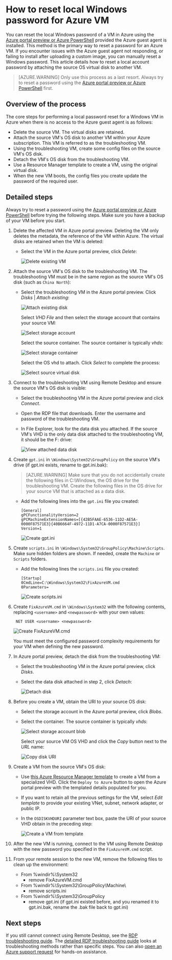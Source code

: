 <properties
    pageTitle="Reset a local Windows password when Azure guest agent is not installed | Azure"
    description="How to reset the password of a local Windows user account when the Azure guest agent is not installed or functioning on a VM"
    services="virtual-machines-windows"
    documentationcenter=""
    author="iainfoulds"
    manager="timlt"
    editor="" />
<tags
    ms.assetid="cf353dd3-89c9-47f6-a449-f874f0957013"
    ms.service="virtual-machines-windows"
    ms.devlang="na"
    ms.topic="article"
    ms.tgt_pltfrm="vm-windows"
    ms.workload="infrastructure-services"
    ms.date="10/05/2016"
    wacn.date=""
    ms.author="iainfou" />

# How to reset local Windows password for Azure VM
You can reset the local Windows password of a VM in Azure using the [Azure portal preview or Azure PowerShell](/documentation/articles/virtual-machines-windows-reset-rdp/) provided the Azure guest agent is installed. This method is the primary way to reset a password for an Azure VM. If you encounter issues with the Azure guest agent not responding, or failing to install after uploading a custom image, you can manually reset a Windows password. This article details how to reset a local account password by attaching the source OS virtual disk to another VM. 

> [AZURE.WARNING]
> Only use this process as a last resort. Always try to reset a password using the [Azure portal preview or Azure PowerShell](/documentation/articles/virtual-machines-windows-reset-rdp/) first.
> 
> 

## Overview of the process
The core steps for performing a local password reset for a Windows VM in Azure when there is no access to the Azure guest agent is as follows:

* Delete the source VM. The virtual disks are retained.
* Attach the source VM's OS disk to another VM within your Azure subscription. This VM is referred to as the troubleshooting VM.
* Using the troubleshooting VM, create some config files on the source VM's OS disk.
* Detach the VM's OS disk from the troubleshooting VM.
* Use a Resource Manager template to create a VM, using the original virtual disk.
* When the new VM boots, the config files you create update the password of the required user.

## Detailed steps
Always try to reset a password using the [Azure portal preview or Azure PowerShell](/documentation/articles/virtual-machines-windows-reset-rdp/) before trying the following steps. Make sure you have a backup of your VM before you start. 

1. Delete the affected VM in Azure portal preview. Deleting the VM only deletes the metadata, the reference of the VM within Azure. The virtual disks are retained when the VM is deleted:
   
   * Select the VM in the Azure portal preview, click *Delete*:
     
     ![Delete existing VM](./media/virtual-machines-windows-reset-local-password-without-guest-agent/delete_vm.png)
2. Attach the source VM's OS disk to the troubleshooting VM. The troubleshooting VM must be in the same region as the source VM's OS disk (such as `China North`):
   
   * Select the troubleshooting VM in the Azure portal preview. Click *Disks* | *Attach existing*:
     
     ![Attach existing disk](./media/virtual-machines-windows-reset-local-password-without-guest-agent/disks_attach_existing.png)
     
     Select *VHD File* and then select the storage account that contains your source VM:
     
     ![Select storage account](./media/virtual-machines-windows-reset-local-password-without-guest-agent/disks_select_storageaccount.PNG)
     
     Select the source container. The source container is typically *vhds*:
     
     ![Select storage container](./media/virtual-machines-windows-reset-local-password-without-guest-agent/disks_select_container.png)
     
     Select the OS vhd to attach. Click *Select* to complete the process:
     
     ![Select source virtual disk](./media/virtual-machines-windows-reset-local-password-without-guest-agent/disks_select_source_vhd.png)
3. Connect to the troubleshooting VM using Remote Desktop and ensure the source VM's OS disk is visible:
   
   * Select the troubleshooting VM in the Azure portal preview and click *Connect*.
   * Open the RDP file that downloads. Enter the username and password of the troubleshooting VM.
   * In File Explorer, look for the data disk you attached. If the source VM's VHD is the only data disk attached to the troubleshooting VM, it should be the F: drive:
     
     ![View attached data disk](./media/virtual-machines-windows-reset-local-password-without-guest-agent/troubleshooting_vm_fileexplorer.png)
4. Create `gpt.ini` in `\Windows\System32\GroupPolicy` on the source VM's drive (if gpt.ini exists, rename to gpt.ini.bak):
   
   > [AZURE.WARNING]
   > Make sure that you do not accidentally create the following files in C:\Windows, the OS drive for the troubleshooting VM. Create the following files in the OS drive for your source VM that is attached as a data disk.
   > 
   > 
   
   * Add the following lines into the `gpt.ini` file you created:

         [General]
         gPCFunctionalityVersion=2
         gPCMachineExtensionNames=[{42B5FAAE-6536-11D2-AE5A-0000F87571E3}{40B6664F-4972-11D1-A7CA-0000F87571E3}]
         Version=1

     ![Create gpt.ini](./media/virtual-machines-windows-reset-local-password-without-guest-agent/create_gpt_ini.png)
5. Create `scripts.ini` in `\Windows\System32\GroupPolicy\Machine\Scripts`. Make sure hidden folders are shown. If needed, create the `Machine` or `Scripts` folders.
   
   * Add the following lines the `scripts.ini` file you created:

         [Startup]
         0CmdLine=C:\Windows\System32\FixAzureVM.cmd
         0Parameters=

     ![Create scripts.ini](./media/virtual-machines-windows-reset-local-password-without-guest-agent/create_scripts_ini.png)
6. Create `FixAzureVM.cmd` in `\Windows\System32` with the following contents, replacing `<username>` and `<newpassword>` with your own values:

        NET USER <username> <newpassword>

    ![Create FixAzureVM.cmd](./media/virtual-machines-windows-reset-local-password-without-guest-agent/create_fixazure_cmd.png)
   
    You must meet the configured password complexity requirements for your VM when defining the new password.
7. In Azure portal preview, detach the disk from the troubleshooting VM:
   
   * Select the troubleshooting VM in the Azure portal preview, click *Disks*.
   * Select the data disk attached in step 2, click *Detach*:
     
     ![Detach disk](./media/virtual-machines-windows-reset-local-password-without-guest-agent/detach_disk.png)
8. Before you create a VM, obtain the URI to your source OS disk:
   
   * Select the storage account in the Azure portal preview, click *Blobs*.
   * Select the container. The source container is typically *vhds*:
     
     ![Select storage account blob](./media/virtual-machines-windows-reset-local-password-without-guest-agent/select_storage_details.png)
     
     Select your source VM OS VHD and click the *Copy* button next to the *URL* name:
     
     ![Copy disk URI](./media/virtual-machines-windows-reset-local-password-without-guest-agent/copy_source_vhd_uri.png)
9. Create a VM from the source VM's OS disk:
   
   * Use [this Azure Resource Manager template](https://github.com/Azure/azure-quickstart-templates/tree/master/201-vm-from-specialized-vhd) to create a VM from a specialized VHD. Click the `Deploy to Azure` button to open the Azure portal preview with the templated details populated for you.
   * If you want to retain all the previous settings for the VM, select *Edit template* to provide your existing VNet, subnet, network adapter, or public IP.
   * In the `OSDISKVHDURI` parameter text box, paste the URI of your source VHD obtain in the preceding step:
     
     ![Create a VM from template](./media/virtual-machines-windows-reset-local-password-without-guest-agent/create_new_vm_from_template.png)
10. After the new VM is running, connect to the VM using Remote Desktop with the new password you specified in the `FixAzureVM.cmd` script.
11. From your remote session to the new VM, remove the following files to clean up the environment:
    
    * From %windir%\System32
      * remove FixAzureVM.cmd
    * From %windir%\System32\GroupPolicy\Machine\
      * remove scripts.ini
    * From %windir%\System32\GroupPolicy
      * remove gpt.ini (if gpt.ini existed before, and you renamed it to gpt.ini.bak, rename the .bak file back to gpt.ini)

## Next steps
If you still cannot connect using Remote Desktop, see the [RDP troubleshooting guide](/documentation/articles/virtual-machines-windows-troubleshoot-rdp-connection/). The [detailed RDP troubleshooting guide](/documentation/articles/virtual-machines-windows-detailed-troubleshoot-rdp/) looks at troubleshooting methods rather than specific steps. You can also [open an Azure support request](/support/contact/) for hands-on assistance.

